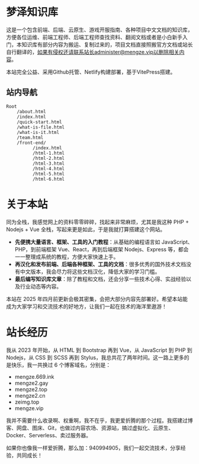 # 梦泽知识库

这是一个包含前端、后端、云原生、游戏开服指南、各种项目中文文档的知识库，方便各位运维、前端工程师、后端工程师查找资料、翻阅文档或者是小白新手入门，本知识库有部分内容为搬运、复制过来的，项目文档直接照搬官方文档或站长自行翻译的，如果有侵权还请联系站长administer@mengze.vip以删除相关内容。

本站完全公益、采用Github托管、Netlify构建部署，基于VitePress搭建。


## 站内导航

```File
Root
    /about.html
    /index.html
    /quick-start.html
    /what-is-file.html
    /what-is-it.html
    /team.html
    /front-end/
          /index.html
          /html-1.html
          /html-2.html
          /html-3.html
          /html-4.html
          /html-5.html
          /html-6.html
```

# 关于本站

同为全栈，我感觉网上的资料零零碎碎，找起来非常麻烦，尤其是我这种 PHP + Nodejs + Vue 全栈，写起来更是如此，于是我就打算搭建这个网站。

- **先便携大量语言、框架、工具的入门教程**：从基础的编程语言如 JavaScript、PHP，到前端框架 Vue、React，再到后端框架 Nodejs、Express 等，都会一一整理成系统的教程，方便大家快速上手。
- **再汉化和发布前端、后端各种框架、工具的文档**：很多优秀的国外技术文档没有中文版本，我会尽力将这些文档汉化，降低大家的学习门槛。
- **最后编写知识库文章**：除了教程和文档，还会分享一些技术心得、实战经验以及行业动态等内容。

本站在 2025 年四月前更新会极其密集，会把大部分内容先部署好。希望本站能成为大家学习和交流技术的好地方，让我们一起在技术的海洋里遨游！

# 站长经历

我从 2023 年开始，从 HTML 到 Bootstrap 再到 Vue，从 JavaScript 到 PHP 到 Nodejs，从 CSS 到 SCSS 再到 Stylus，我总共花了两年时间。这一路上更多的是快乐，我一共换过 6 个博客域名，分别是：

- mengze.669.ink
- mengze2.gay
- mengze2.top
- mengze2.cn
- zeimg.top
- mengze.vip

我并不需要什么收录啊、权重啊，我不在乎，我更爱折腾的那个过程。我搭建过博客、网盘、图床、Git，也做过内容农场、资源站，搞过虚拟化、云原生、Docker、Serverless、卖过服务器。

如果你也像我一样爱折腾，那么加：940994905，我们一起交流技术，分享经验，共同成长！